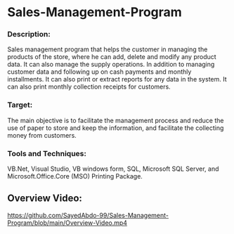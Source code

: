 # Sales-Management-Program
<h3>Description:</h3> Sales management program that helps the customer in managing the products of the store, where he can add, delete and modify any product data. It can also manage the supply operations. In addition to managing customer data and following up on cash payments and monthly installments. It can also print or extract reports for any data in the system. It can also print monthly collection receipts for customers.
<h3>Target:</h3> The main objective is to facilitate the management process and reduce the use of paper to store and keep the information, and facilitate the collecting money from customers.
<h3>Tools and Techniques:</h3> VB.Net, Visual Studio, VB windows form, SQL, Microsoft SQL Server, and Microsoft.Office.Core (MSO) Printing Package.

## Overview Video:

https://github.com/SayedAbdo-99/Sales-Management-Program/blob/main/Overview-Video.mp4
